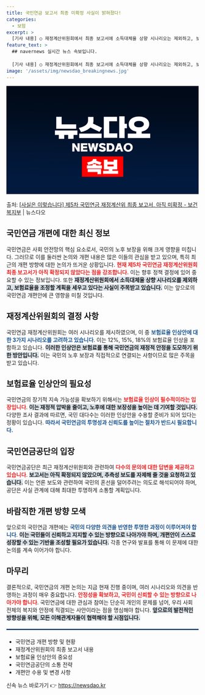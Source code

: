 ```yaml
---
title: 국민연금 보고서 최종 미확정 사실이 밝혀졌다!
categories:
  - 보험
excerpt: >
  [기사 내용] ○ 재정계산위원회에서 최종 보고서에 소득대체율 상향 시나리오는 제외하고, 보험료율 12%, 1…
feature_text: >
  ## navernews 실시간 뉴스 속보입니다.

  [기사 내용] ○ 재정계산위원회에서 최종 보고서에 소득대체율 상향 시나리오는 제외하고, 보험료율 12%, 1…
image: '/assets/img/newsdao_breakingnews.jpg'
---
```


![뉴스다오 속보](/assets/img/newsdao_breakingnews.jpg)

<p>출처: <a href="https://newsdao.kr/1654" rel="dofollow">[사실은 이렇습니다] 제5차 국민연금 재정계산위 최종 보고서, 아직 미확정 - 보건복지부</a> | 뉴스다오</p>

<h2 data-ke-size="size26">국민연금 개편에 대한 최신 정보</h2>

<p data-ke-size="size16">국민연금은 사회 안전망의 핵심 요소로서, 국민의 노후 보장을 위해 크게 영향을 미칩니다. 그러므로 이를 둘러싼 논의와 개편 내용은 많은 이들의 관심을 받고 있으며, 특히 최근의 개편 방향에 대한 논의가 뜨거운 상황입니다. <b><span style="color: #ee2323;">현재 제5차 국민연금 재정계산위원회 최종 보고서가 아직 확정되지 않았다는 점을 강조합니다.</span></b> 이는 향후 정책 결정에 있어 중요할 수 있는 정보입니다. 또한 <b><span style="background-color: #21538527;">재정계산위원회에서 소득대체율 상향 시나리오를 제외하고, 보험료율을 조정할 계획을 세우고 있다는 사실이 주목받고 있습니다.</span></b> 이는 앞으로의 국민연금 개편안에 큰 영향을 미칠 것입니다.</p>

<p data-ke-size="size16"></p>

<h2 data-ke-size="size26">재정계산위원회의 결정 사항</h2>

<p data-ke-size="size16">국민연금 재정계산위원회는 여러 시나리오를 제시하였으며, 이 중 <b><span style="color: #1a5490;">보험료율 인상안에 대한 3가지 시나리오를 고려하고 있습니다</span></b>. 이는 12%, 15%, 18%의 보험료율 인상을 포함하고 있습니다. <b><span style="background-color: #21538527;">이러한 인상안은 보험료를 통해 국민연금의 재정적 안정을 도모하기 위한 방안입니다.</span></b> 이는 국민의 노후 보장과 직접적으로 연결되는 사항이므로 많은 주목을 받고 있습니다.</p>

<p data-ke-size="size16"></p>

<h2 data-ke-size="size26">보험료율 인상안의 필요성</h2>

<p data-ke-size="size16">국민연금의 장기적 지속 가능성을 확보하기 위해서는 <b><span style="color: #ee2323;">보험료율 인상이 필수적이라는 입장입니다</span></b>. <b><span style="background-color: #21538527;">이는 재정적 압박을 줄이고, 노후에 대한 보장성을 높이는 데 기여할 것입니다.</span></b> 다양한 조사 결과에 따르면, 국민 대다수는 이러한 인상안을 수용할 준비가 되어 있다는 정황이 있습니다. <b><span style="color: #1a5490;">따라서 국민연금의 투명성과 신뢰도를 높이는 절차가 반드시 필요합니다.</span></b></p>

<p data-ke-size="size16"></p>

<h2 data-ke-size="size26">국민연금공단의 입장</h2>

<p data-ke-size="size16">국민연금공단은 최근 재정계산위원회와 관련하여 <b><span style="color: #ee2323;">다수의 문의에 대한 답변을 제공하고 있습니다</span></b>. <b><span style="background-color: #21538527;">보고서는 아직 확정되지 않았으며, 추측성 보도를 자제해 줄 것을 요청하고 있습니다.</span></b> 이는 언론 보도와 관련하여 국민의 혼선을 덜어주려는 의도로 해석되어야 하며, 공단은 사실 관계에 대해 최대한 투명하게 소통할 계획입니다.</p>

<p data-ke-size="size16"></p>

<h2 data-ke-size="size26">바람직한 개편 방향 모색</h2>

<p data-ke-size="size16">앞으로의 국민연금 개편에는 <b><span style="color: #1a5490;">국민의 다양한 의견을 반영한 투명한 과정이 이루어져야 합니다</span></b>. <b><span style="background-color: #21538527;">이는 국민들이 신뢰하고 지지할 수 있는 방향으로 나아가야 하며, 개편안이 스스로 성장할 수 있는 기반을 조성할 필요가 있습니다.</span></b> 각종 연구와 발표를 통해 이 문제에 대한 논의를 계속 이어가야 합니다.</p>

<p data-ke-size="size16"></p>

<h2 data-ke-size="size26">마무리</h2>

<p data-ke-size="size16">결론적으로, 국민연금의 개편 논의는 지금 현재 진행 중이며, 여러 시나리오와 의견을 반영하는 과정이 매우 중요합니다. <b><span style="color: #ee2323;">안정성을 확보하고, 국민이 신뢰할 수 있는 방향으로 나아가야 합니다</span></b>. 국민연금에 대한 관심과 참여는 단순히 개인의 문제를 넘어, 우리 사회 전체의 복지와 안정에 직결되는 사안이라는 점을 명심해야 합니다. <b><span style="background-color: #21538527;">앞으로의 발전적인 방향성을 위해, 모든 이해관계자들이 협력해야 할 시점입니다.</span></b></p>

<p data-ke-size="size16"></p>

<hr style="border: 1px solid #1a5490; margin: 20px 0;">

<div>
  <ul>
    <li>국민연금 개편 방향 및 현황</li>
    <li>재정계산위원회의 최종 보고서 내용</li>
    <li>보험료율 인상안의 중요성</li>
    <li>국민연금공단의 소통 전략</li>
    <li>개편안 수용 및 변경 사항</li>
  </ul>
</div>

<p data-ke-size="size16"></p> 

신속 뉴스 바로가기 👉 <a href="https://newsdao.kr" rel="dofollow">https://newsdao.kr</a>


